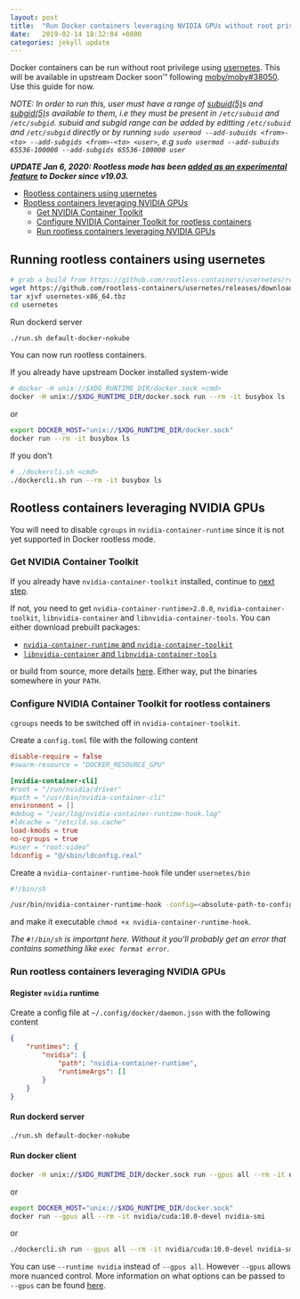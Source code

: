 ```yaml
---
layout: post
title:  "Run Docker containers leveraging NVIDIA GPUs without root privilege"
date:   2019-02-14 18:32:04 +0800
categories: jekyll update
---
```


Docker containers can be run without root privilege using [usernetes](https://github.com/rootless-containers/usernetes). This will be available in upstream Docker soon™ following [moby/moby#38050](https://github.com/moby/moby/pull/38050). Use this guide for now.

*NOTE: In order to run this, user must have a range of [subuid(5)](http://man7.org/linux/man-pages/man5/subuid.5.html)s and [subgid(5)](http://man7.org/linux/man-pages/man5/subgid.5.html)s available to them, i.e they must be present in `/etc/subuid` and `/etc/subgid`. subuid and subgid range can be added by editting `/etc/subuid` and `/etc/subgid` directly or by running `sudo usermod --add-subuids <from>-<to> --add-subgids <from>-<to> <user>`, e.g `sudo usermod --add-subuids 65536-100000 --add-subgids 65536-100000 user`*

***UPDATE Jan 6, 2020: Rootless mode has been [added as an experimental feature](https://docs.docker.com/engine/security/rootless/) to Docker since v19.03.***

- [Rootless containers using usernetes](#running-rootless-containers-using-usernetes)
- [Rootless containers leveraging NVIDIA GPUs](#rootless-containers-leveraging-nvidia-gpus)
  - [Get NVIDIA Container Toolkit](#get-nvidia-container-toolkit)
  - [Configure NVIDIA Container Toolkit for rootless containers](#configure-nvidia-container-toolkit-for-rootless-containers)
  - [Run rootless containers leveraging NVIDIA GPUs](#run-rootless-containers-leveraging-nvidia-gpus)

## Running rootless containers using usernetes

```sh
# grab a build from https://github.com/rootless-containers/usernetes/releases
wget https://github.com/rootless-containers/usernetes/releases/download/v20190603.1/usernetes-x86_64.tbz
tar xjvf usernetes-x86_64.tbz
cd usernetes
```

Run dockerd server

```sh
./run.sh default-docker-nokube
```

You can now run rootless containers.

If you already have upstream Docker installed system-wide

```sh
# docker -H unix://$XDG_RUNTIME_DIR/docker.sock <cmd>
docker -H unix://$XDG_RUNTIME_DIR/docker.sock run --rm -it busybox ls
```

or

```sh
export DOCKER_HOST="unix://$XDG_RUNTIME_DIR/docker.sock"
docker run --rm -it busybox ls
```

If you don't

```sh
# ./dockercli.sh <cmd>
./dockercli.sh run --rm -it busybox ls
```

## Rootless containers leveraging NVIDIA GPUs

You will need to disable `cgroups` in `nvidia-container-runtime` since it is not yet supported in Docker rootless mode.

### Get NVIDIA Container Toolkit

If you already have `nvidia-container-toolkit` installed, continue to [next step](#configure-nvidia-container-toolkit-for-rootless-containers).

If not, you need to get `nvidia-container-runtime>2.0.0`, `nvidia-container-toolkit`, `libnvidia-container` and `libnvidia-container-tools`. You can either download prebuilt packages:
- [`nvidia-container-runtime` and `nvidia-container-toolkit`](https://github.com/NVIDIA/nvidia-container-runtime/tree/gh-pages)
- [`libnvidia-container` and `libnvidia-container-tools`](https://github.com/NVIDIA/libnvidia-container/tree/gh-pages)

or build from source, more details [here](https://github.com/NVIDIA/nvidia-container-runtime). Either way, put the binaries somewhere in your `PATH`.

### Configure NVIDIA Container Toolkit for rootless containers

`cgroups` needs to be switched off in `nvidia-container-toolkit`.

Create a `config.toml` file with the following content

```toml
disable-require = false
#swarm-resource = "DOCKER_RESOURCE_GPU"

[nvidia-container-cli]
#root = "/run/nvidia/driver"
#path = "/usr/bin/nvidia-container-cli"
environment = []
#debug = "/var/log/nvidia-container-runtime-hook.log"
#ldcache = "/etc/ld.so.cache"
load-kmods = true
no-cgroups = true
#user = "root:video"
ldconfig = "@/sbin/ldconfig.real"
```

Create a `nvidia-container-runtime-hook` file under `usernetes/bin`

```sh
#!/bin/sh

/usr/bin/nvidia-container-runtime-hook -config=<absolute-path-to-config.toml> "$@"
```

and make it executable `chmod +x nvidia-container-runtime-hook`.

*The `#!/bin/sh` is important here. Without it you'll probably get an error that contains something like `exec format error`*.

### Run rootless containers leveraging NVIDIA GPUs

#### Register `nvidia` runtime

Create a config file at `~/.config/docker/daemon.json` with the following content

```json
{
    "runtimes": {
        "nvidia": {
            "path": "nvidia-container-runtime",
            "runtimeArgs": []
        }
    }
}
```

#### Run dockerd server

```sh
./run.sh default-docker-nokube
```

#### Run docker client

```sh
docker -H unix://$XDG_RUNTIME_DIR/docker.sock run --gpus all --rm -it nvidia/cuda:10.0-devel nvidia-smi
```

or

```sh
export DOCKER_HOST="unix://$XDG_RUNTIME_DIR/docker.sock"
docker run --gpus all --rm -it nvidia/cuda:10.0-devel nvidia-smi
```

or

```sh
./dockercli.sh run --gpus all --rm -it nvidia/cuda:10.0-devel nvidia-smi
```

You can use `--runtime nvidia` instead of `--gpus all`. However `--gpus` allows more nuanced control. More information on what options can be passed to `--gpus` can be found [here](https://github.com/NVIDIA/nvidia-docker#usage).
